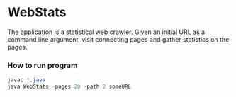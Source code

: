 # WebStats

The application is a statistical web crawler. Given an initial URL as a command line argument, visit connecting pages and gather statistics on the pages.

### How to run program

```java
javac *.java
java WebStats -pages 20 -path 2 someURL
```
